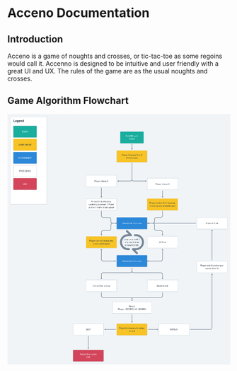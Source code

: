 # Acceno Documentation

## Introduction

Acceno is a game of noughts and crosses, or tic-tac-toe as some regoins would call it. Accenno is designed to be intuitive and user friendly with a great UI and UX. The rules of the game are as the usual noughts and crosses.

## Game Algorithm Flowchart

![Flowchart](/docs/accenno-algorithm-flow.png)
